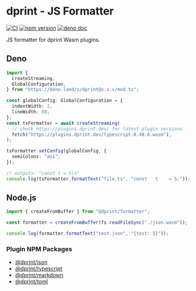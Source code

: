 # dprint - JS Formatter

[![CI](https://github.com/dprint/js-formatter/workflows/CI/badge.svg)](https://github.com/dprint/js-formatter/actions?query=workflow%3ACI)
[![npm version](https://badge.fury.io/js/%40dprint%2Fformatter.svg)](https://badge.fury.io/js/%40dprint%2Fformatter)
[![deno doc](https://doc.deno.land/badge.svg)](https://doc.deno.land/https/deno.land/x/dprint/mod.ts)

JS formatter for dprint Wasm plugins.

## Deno

```ts
import {
  createStreaming,
  GlobalConfiguration,
} from "https://deno.land/x/dprint@x.x.x/mod.ts";

const globalConfig: GlobalConfiguration = {
  indentWidth: 2,
  lineWidth: 80,
};
const tsFormatter = await createStreaming(
  // check https://plugins.dprint.dev/ for latest plugin versions
  fetch("https://plugins.dprint.dev/typescript-0.48.0.wasm"),
);

tsFormatter.setConfig(globalConfig, {
  semiColons: "asi",
});

// outputs: "const t = 5\n"
console.log(tsFormatter.formatText("file.ts", "const   t    = 5;"));
```

## Node.js

```ts
import { createFromBuffer } from "@dprint/formatter";

const formatter = createFromBuffer(fs.readFileSync("./json.wasm"));

console.log(formatter.formatText("test.json", "{test: 5}"));
```

### Plugin NPM Packages

- [@dprint/json](https://www.npmjs.com/package/@dprint/json)
- [@dprint/typescript](https://www.npmjs.com/package/@dprint/typescript)
- [@dprint/markdown](https://www.npmjs.com/package/@dprint/markdown)
- [@dprint/toml](https://www.npmjs.com/package/@dprint/toml)
